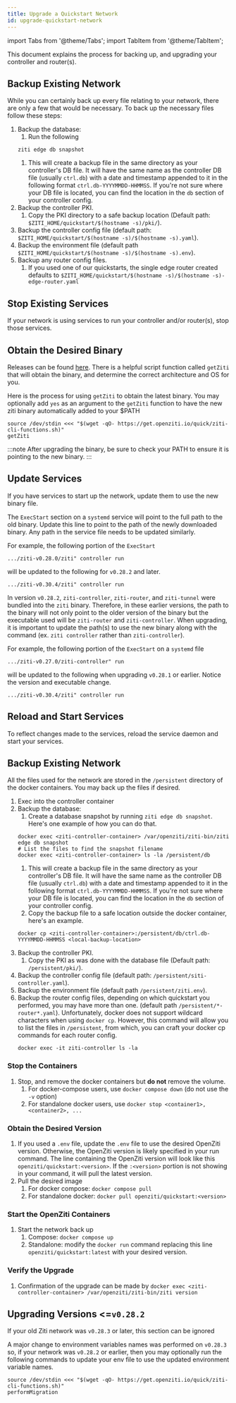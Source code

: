 ```yaml
---
title: Upgrade a Quickstart Network
id: upgrade-quickstart-network
---
```


import Tabs from '@theme/Tabs';
import TabItem from '@theme/TabItem';

This document explains the process for backing up, and upgrading your controller and router(s).

<Tabs groupId="backup-network">
<TabItem value="non-docker-quickstart" label="Non-Docker Quickstart">

## Backup Existing Network

While you can certainly back up every file relating to your network, there are only a few that would be necessary. To
back up the necessary files follow these steps:

1. Backup the database:
    1. Run the following
   ```
   ziti edge db snapshot
   ```
    1. This will create a backup file in the same directory as your controller's DB file. It will have the same name as
       the controller DB file (usually `ctrl.db`) with a date and timestamp appended to it in the following format
       `ctrl.db-YYYYMMDD-HHMMSS`. If you're not sure where your DB file is located, you can find the location in
       the `db`
       section of your controller config.
1. Backup the controller PKI.
    1. Copy the PKI directory to a safe backup location (Default path: `$ZITI_HOME/quickstart/$(hostname -s)/pki/`).
1. Backup the controller config file (default path: `$ZITI_HOME/quickstart/$(hostname -s)/$(hostname -s).yaml`).
1. Backup the environment file (default path `$ZITI_HOME/quickstart/$(hostname -s)/$(hostname -s).env`).
1. Backup any router config files.
    1. If you used one of our quickstarts, the single edge router created defaults
       to `$ZITI_HOME/quickstart/$(hostname -s)/$(hostname -s)-edge-router.yaml`

## Stop Existing Services

If your network is using services to run your controller and/or router(s), stop those services.

## Obtain the Desired Binary

Releases can be found [here](https://github.com/openziti/ziti/releases). There is a helpful script function
called `getZiti` that will obtain the binary,
and determine the correct architecture and OS for you.


Here is the process for using `getZiti` to obtain the latest binary. You may optionally add `yes` as an argument to
the `getZiti` function to have the new ziti binary automatically added to your $PATH

```
source /dev/stdin <<< "$(wget -qO- https://get.openziti.io/quick/ziti-cli-functions.sh)"
getZiti
```

:::note
After upgrading the binary, be sure to check your PATH to ensure it is pointing to the new binary.
:::

## Update Services

If you have services to start up the network, update them to use the new binary file.

<Tabs groupId="update-services">
<TabItem value="28.2" label="v0.28.2 or Later">

The `ExecStart` section on a `systemd` service will point to the full path to the old binary. Update this line to
point to the path of the newly downloaded binary. Any path in the service file needs to be updated similarly.

For example, the following portion of the `ExecStart`

```
.../ziti-v0.28.0/ziti" controller run 
```

will be updated to the following for `v0.28.2` and later.

```
.../ziti-v0.30.4/ziti" controller run
```

</TabItem>
<TabItem value="pre28.2" label="v0.28.1 or Earlier">

In version `v0.28.2`, `ziti-controller`, `ziti-router`, and `ziti-tunnel` were bundled into the `ziti` binary.
Therefore, in these earlier versions, the path to the binary will not only point to the older version of the binary
but the executable used will be `ziti-router` and `ziti-controller`. When upgrading, it is important to update the
path(s) to use the new binary along with the command (ex. `ziti controller` rather than `ziti-controller`).

For example, the following portion of the `ExecStart` on a `systemd` file

```
.../ziti-v0.27.0/ziti-controller" run 
```

will be updated to the following when upgrading `v0.28.1` or earlier. Notice the version and executable change.

```
.../ziti-v0.30.4/ziti" controller run
```

</TabItem>
</Tabs>

## Reload and Start Services

To reflect changes made to the services, reload the service daemon and start your services.

</TabItem>
<TabItem value="docker-quickstart" label="Docker Quickstart">

## Backup Existing Network

All the files used for the network are stored in the `/persistent` directory of the docker containers. You may back up
the files if desired.

1. Exec into the controller container
1. Backup the database:
    1. Create a database snapshot by running `ziti edge db snapshot`. Here's one example of how you can do that.
   ```
   docker exec <ziti-controller-container> /var/openziti/ziti-bin/ziti edge db snapshot
   # List the files to find the snapshot filename
   docker exec <ziti-controller-container> ls -la /persistent/db
   ```
    1. This will create a backup file in the same directory as your controller's DB file. It will have the same name as
       the controller DB file (usually `ctrl.db`) with a date and timestamp appended to it in the following format
       `ctrl.db-YYYYMMDD-HHMMSS`. If you're not sure where your DB file is located, you can find the location in
       the `db` section of your controller config.
    1. Copy the backup file to a safe location outside the docker container, here's an example.
   ```
   docker cp <ziti-controller-container>:/persistent/db/ctrl.db-YYYYMMDD-HHMMSS <local-backup-location>
   ```
1. Backup the controller PKI.
    1. Copy the PKI as was done with the database file (Default path: `/persistent/pki/`).
1. Backup the controller config file (default path: `/persistent/siti-controller.yaml`).
1. Backup the environment file (default path `/persistent/ziti.env`).
1. Backup the router config files, depending on which quickstart you performed, you may have more than one. (default
   path `/persistent/*-router*.yaml`). Unfortunately, docker does not support wildcard characters when using
   `docker cp`. However, this command will allow you to list the files in `/persistent`, from which, you can craft your
   docker cp commands for each router config.
   ```
   docker exec -it ziti-controller ls -la
   ```

### Stop the Containers

1. Stop, and remove the docker containers but **do not** remove the volume.
    1. For docker-compose users, use `docker compose down` (do not use the `-v` option)
    1. For standalone docker users, use `docker stop <container1>, <container2>, ...`

### Obtain the Desired Version

1. If you used a `.env` file, update the `.env` file to use the desired OpenZiti version. Otherwise, the OpenZiti
   version is likely specified in your run command. The line containing the OpenZiti version will look like this
   `openziti/quickstart:<version>`. If the `:<version>` portion is not showing in your command, it will pull the
   latest version.
1. Pull the desired image
    1. For docker compose: `docker compose pull`
    1. For standalone docker: `docker pull openziti/quickstart:<version>`

### Start the OpenZiti Containers

1. Start the network back up
    1. Compose: `docker compose up`
    1. Standalone: modify the `docker run` command replacing this line `openziti/quickstart:latest` with your desired
       version.

### Verify the Upgrade

1. Confirmation of the upgrade can be made
   by `docker exec <ziti-controller-container> /var/openziti/ziti-bin/ziti version`

</TabItem>
</Tabs>

## Upgrading Versions <=`v0.28.2`

If your old Ziti network was `v0.28.3` or later, this section can be ignored

A major change to environment variables names was performed on `v0.28.3` so, if your network was `v0.28.2` or earlier,
then you may optionally run the following commands to update your env file to use the updated environment variable
names.

```
source /dev/stdin <<< "$(wget -qO- https://get.openziti.io/quick/ziti-cli-functions.sh)"
performMigration
```